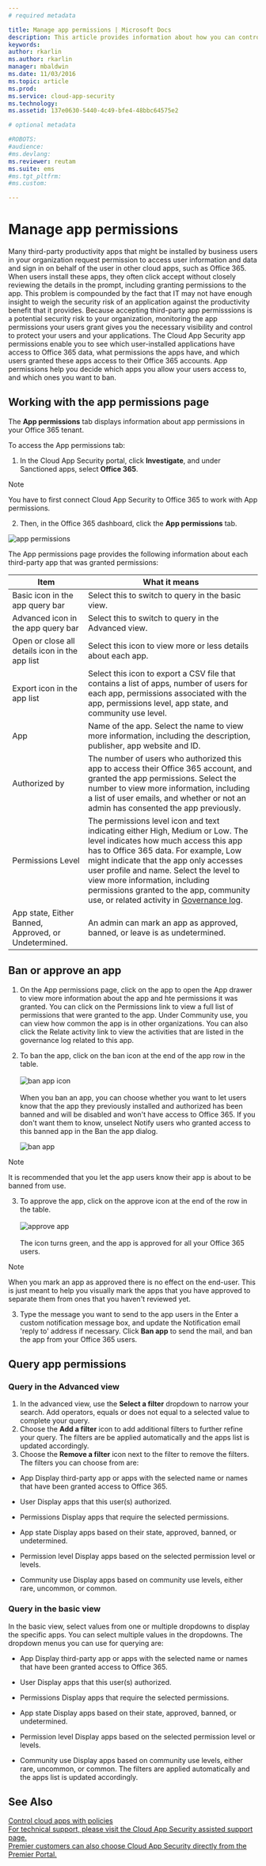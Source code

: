 ```yaml
---
# required metadata

title: Manage app permissions | Microsoft Docs
description: This article provides information about how you can control, ban and allow third-party app permissions.
keywords:
author: rkarlin
ms.author: rkarlin
manager: mbaldwin
ms.date: 11/03/2016
ms.topic: article
ms.prod:
ms.service: cloud-app-security
ms.technology:
ms.assetid: 137e0630-5440-4c49-bfe4-48bbc64575e2

# optional metadata

#ROBOTS:
#audience:
#ms.devlang:
ms.reviewer: reutam
ms.suite: ems
#ms.tgt_pltfrm:
#ms.custom:

---
```


# Manage app permissions
Many third-party productivity apps that might be installed by business users in your organization request permission to access user information and data and sign in on behalf of the user in other cloud apps, such as Office 365.  When users install these apps, they often click accept without closely reviewing the details in the prompt, including granting permissions to the app.  This problem is compounded by the fact that IT may not have enough insight to weigh the security risk of an application against the productivity benefit that it provides. Because accepting third-party app permisssions is a potential security risk to your organization, monitoring the app permissions your users grant gives you the necessary visibility and control to protect your users and your applications. The Cloud App Security app permissions enable you to see which user-installed applications have access to Office 365 data, what permissions the apps have, and which users granted these apps access to their Office 365 accounts. App permissions help you decide which apps you allow your users access to, and which ones you want to ban.


## Working with the app permissions page

The **App permissions** tab displays information about app permissions in your Office 365 tenant.

To access the App permissions tab:

1. In the Cloud App Security portal, click **Investigate**, and under Sanctioned apps, select **Office 365**. 
> [!Note]
> You have to first connect Cloud App Security to Office 365 to work with App permissions.

2. Then, in the Office 365 dashboard, click the **App permissions** tab.


 ![app permissions](./media/app-permissions.png)

The App permissions page provides the following information about each third-party app that was granted permissions:

|Item|What it means|
|-------|----------------|
|Basic icon in the app query bar  |Select this to switch to query in the basic view.|
|Advanced icon in the app query bar  |Select this to switch to query in the Advanced view.|
|Open or close all details icon in the app list  |Select this icon to view more or less details about each app.|
|Export icon in the app list  |Select this icon to export a CSV file that contains a list of apps, number of users for each app, permissions associated with the app, permissions level, app state, and community use level.|
|App|Name of the app. Select the name to view more information, including the description, publisher, app website and ID.|
|Authorized by|The number of users who authorized this app to access their Office 365 account, and granted the app permissions. Select the number to view more information, including a list of user emails, and whether or not an admin has consented the app previously.|
|Permissions Level  |The permissions level icon and text indicating either High, Medium or Low. The level indicates how much access this app has to Office 365 data. For example, Low might indicate that the app only accesses user profile and name. Select the level to view more information, including permissions granted to the app, community use, or related activity in [Governance log](governance-actions.md).|
|App state, Either Banned, Approved, or Undetermined.  |An admin can mark an app as approved, banned, or leave is as undetermined.|


## Ban or approve an app
1. On the App permissions page, click on the app to open the App drawer to view more information about the app and hte permissions it was granted. You can click on the Permissions link to view a full list of permissions that were granted to the app. Under Community use, you can view how common the app is in other organizations. You can also click the Relate activity link to view the activities that are listed in the governance log related to this app.
2. To ban the app, click on the ban icon at the end of the app row in the table. <br></br>
 ![ban app icon](./media/ban-app-icon.png) <br></br>
When you ban an app, you can choose whether you want to let users know that the app they previously installed and authorized has been banned and will be disabled and won't have access to Office 365. If you don't want them to know, unselect Notify users who granted access to this banned app in the Ban the app dialog.

    ![ban app](./media/ban-app.png)
> [!Note]
> It is recommended that you let the app users know their app is about to be banned from use.

3. To approve the app, click on the approve icon at the end of the row in the table. <br></br>
 ![approve app](./media/approve-app.png) <br></br>
The icon turns green, and the app is approved for all your Office 365 users.
> [!Note]
> When you mark an app as approved there is no effect on the end-user. This is just meant to help you visually mark the apps that you have approved to separate them from ones that you haven't reviewed yet.

3. Type the message you want to send to the app users in the Enter a custom notification message box, and update the Notification email 'reply to' address if necessary. 
 Click **Ban app** to send the mail, and ban the app from your Office 365 users.


## Query app permissions

### Query in the Advanced view 
1. In the advanced view, use the **Select a filter** dropdown to narrow your search. Add operators, equals or does not equal to a selected value to complete your query.
2. Choose the **Add a filter** icon  to add additional filters to further refine your query. The filters are be applied automatically and the apps list is updated accordingly.
3. Choose the **Remove a filter** icon  next to the filter to remove the filters.
The filters you can choose from are:
- App
Display third-party app or apps with the selected name or names that have been granted access to Office 365.

- User 
Display apps that this user(s) authorized.

- Permissions 
Display apps that require the selected permissions.

- App state 
Display apps based on their state, approved, banned, or undetermined.

- Permission level 
Display apps based on the selected permission level or levels.

- Community use 
Display apps based on community use levels, either rare, uncommon, or common.

### Query in the basic view 
In the basic view, select values from one or multiple dropdowns to display the specific apps. You can select multiple values in the dropdowns. The dropdown menus you can use for querying are: 
- App 
Display third-party app or apps with the selected name or names that have been granted access to Office 365.

- User 
Display apps that this user(s) authorized.

- Permissions 
Display apps that require the selected permissions.

- App state 
Display apps based on their state, approved, banned, or undetermined.

- Permission level 
Display apps based on the selected permission level or levels.

- Community use 
Display apps based on community use levels, either rare, uncommon, or common.
The filters are applied automatically and the apps list is updated accordingly. 

## See Also  
[Control cloud apps with policies](control-cloud-apps-with-policies.md)   
[For technical support, please visit the Cloud App Security assisted support page.](http://support.microsoft.com/oas/default.aspx?prid=16031)   
[Premier customers can also choose Cloud App Security directly from the Premier Portal.](https://premier.microsoft.com/)  
  
  
